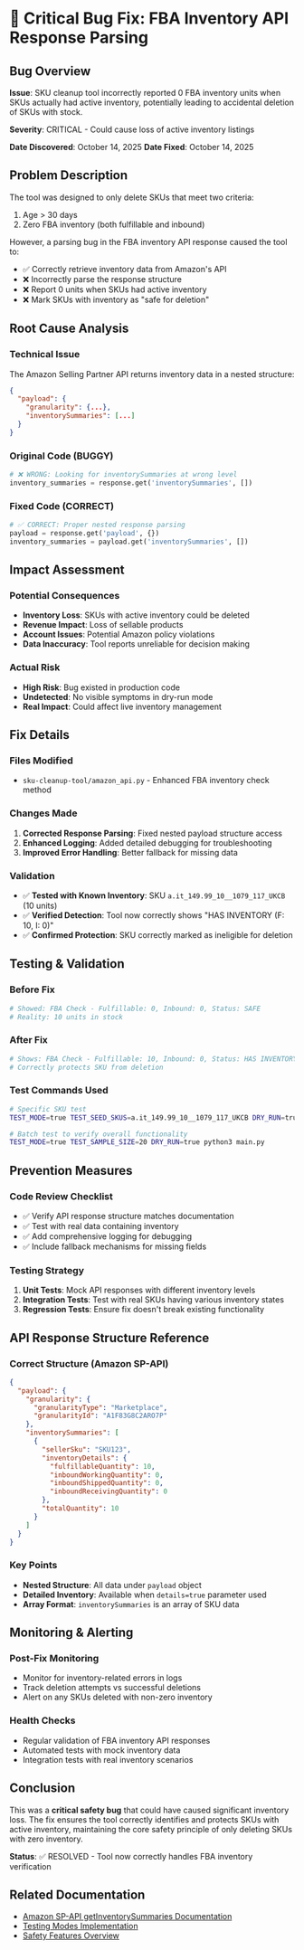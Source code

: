 # 🚨 Critical Bug Fix: FBA Inventory API Response Parsing

## Bug Overview
**Issue**: SKU cleanup tool incorrectly reported 0 FBA inventory units when SKUs actually had active inventory, potentially leading to accidental deletion of SKUs with stock.

**Severity**: CRITICAL - Could cause loss of active inventory listings

**Date Discovered**: October 14, 2025
**Date Fixed**: October 14, 2025

## Problem Description

The tool was designed to only delete SKUs that meet two criteria:
1. Age > 30 days
2. Zero FBA inventory (both fulfillable and inbound)

However, a parsing bug in the FBA inventory API response caused the tool to:
- ✅ Correctly retrieve inventory data from Amazon's API
- ❌ Incorrectly parse the response structure
- ❌ Report 0 units when SKUs had active inventory
- ❌ Mark SKUs with inventory as "safe for deletion"

## Root Cause Analysis

### Technical Issue
The Amazon Selling Partner API returns inventory data in a nested structure:
```json
{
  "payload": {
    "granularity": {...},
    "inventorySummaries": [...]
  }
}
```

### Original Code (BUGGY)
```python
# ❌ WRONG: Looking for inventorySummaries at wrong level
inventory_summaries = response.get('inventorySummaries', [])
```

### Fixed Code (CORRECT)
```python
# ✅ CORRECT: Proper nested response parsing
payload = response.get('payload', {})
inventory_summaries = payload.get('inventorySummaries', [])
```

## Impact Assessment

### Potential Consequences
- **Inventory Loss**: SKUs with active inventory could be deleted
- **Revenue Impact**: Loss of sellable products
- **Account Issues**: Potential Amazon policy violations
- **Data Inaccuracy**: Tool reports unreliable for decision making

### Actual Risk
- **High Risk**: Bug existed in production code
- **Undetected**: No visible symptoms in dry-run mode
- **Real Impact**: Could affect live inventory management

## Fix Details

### Files Modified
- `sku-cleanup-tool/amazon_api.py` - Enhanced FBA inventory check method

### Changes Made
1. **Corrected Response Parsing**: Fixed nested payload structure access
2. **Enhanced Logging**: Added detailed debugging for troubleshooting
3. **Improved Error Handling**: Better fallback for missing data

### Validation
- ✅ **Tested with Known Inventory**: SKU `a.it_149.99_10__1079_117_UKCB` (10 units)
- ✅ **Verified Detection**: Tool now correctly shows "HAS INVENTORY (F: 10, I: 0)"
- ✅ **Confirmed Protection**: SKU correctly marked as ineligible for deletion

## Testing & Validation

### Before Fix
```bash
# Showed: FBA Check - Fulfillable: 0, Inbound: 0, Status: SAFE
# Reality: 10 units in stock
```

### After Fix
```bash
# Shows: FBA Check - Fulfillable: 10, Inbound: 0, Status: HAS INVENTORY
# Correctly protects SKU from deletion
```

### Test Commands Used
```bash
# Specific SKU test
TEST_MODE=true TEST_SEED_SKUS=a.it_149.99_10__1079_117_UKCB DRY_RUN=true python3 main.py

# Batch test to verify overall functionality
TEST_MODE=true TEST_SAMPLE_SIZE=20 DRY_RUN=true python3 main.py
```

## Prevention Measures

### Code Review Checklist
- ✅ Verify API response structure matches documentation
- ✅ Test with real data containing inventory
- ✅ Add comprehensive logging for debugging
- ✅ Include fallback mechanisms for missing fields

### Testing Strategy
1. **Unit Tests**: Mock API responses with different inventory levels
2. **Integration Tests**: Test with real SKUs having various inventory states
3. **Regression Tests**: Ensure fix doesn't break existing functionality

## API Response Structure Reference

### Correct Structure (Amazon SP-API)
```json
{
  "payload": {
    "granularity": {
      "granularityType": "Marketplace",
      "granularityId": "A1F83G8C2ARO7P"
    },
    "inventorySummaries": [
      {
        "sellerSku": "SKU123",
        "inventoryDetails": {
          "fulfillableQuantity": 10,
          "inboundWorkingQuantity": 0,
          "inboundShippedQuantity": 0,
          "inboundReceivingQuantity": 0
        },
        "totalQuantity": 10
      }
    ]
  }
}
```

### Key Points
- **Nested Structure**: All data under `payload` object
- **Detailed Inventory**: Available when `details=true` parameter used
- **Array Format**: `inventorySummaries` is an array of SKU data

## Monitoring & Alerting

### Post-Fix Monitoring
- Monitor for inventory-related errors in logs
- Track deletion attempts vs successful deletions
- Alert on any SKUs deleted with non-zero inventory

### Health Checks
- Regular validation of FBA inventory API responses
- Automated tests with mock inventory data
- Integration tests with real inventory scenarios

## Conclusion

This was a **critical safety bug** that could have caused significant inventory loss. The fix ensures the tool correctly identifies and protects SKUs with active inventory, maintaining the core safety principle of only deleting SKUs with zero inventory.

**Status**: ✅ RESOLVED - Tool now correctly handles FBA inventory verification

## Related Documentation
- [Amazon SP-API getInventorySummaries Documentation](getInventorySummaries-api-documentation.md)
- [Testing Modes Implementation](README.md#testing-modes)
- [Safety Features Overview](README.md#safety-features)
